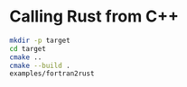 # Calling Rust from C++

```bash
mkdir -p target
cd target
cmake ..
cmake --build .
examples/fortran2rust
```
